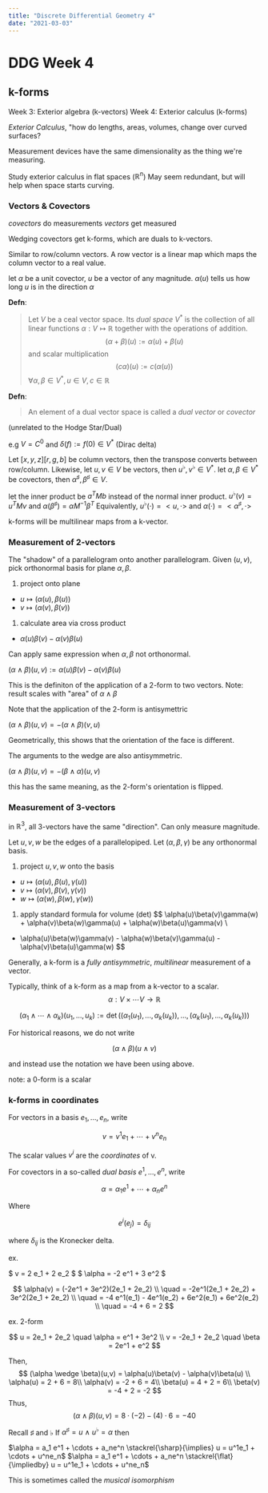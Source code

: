 ```yaml
---
title: "Discrete Differential Geometry 4"
date: "2021-03-03"
---
```


# DDG Week 4
## k-forms

Week 3: Exterior algebra (k-vectors)
Week 4: Exterior calculus (k-forms)

_Exterior Calculus_, "how do lengths, areas, volumes, change over curved surfaces?

Measurement devices have the same dimensionality as the thing we're measuring.

Study exterior calculus in flat spaces ($\mathbb{R}^n$)
May seem redundant, but will help when space starts curving.

### Vectors & Covectors

_covectors_ do measurements
_vectors_ get measured

Wedging covectors get k-forms, which are duals to k-vectors.

Similar to row/column vectors.
A row vector is a linear map which maps the column vector to a real value.

let $\alpha$ be a unit covector, $u$ be a vector of any magnitude.
$\alpha(u)$ tells us how long $u$ is in the direction $\alpha$

__Defn__:
> Let $V$ be a ceal vector space. Its _dual space_ $V^*$ is the collection of all linear functions $\alpha : V \mapsto \mathbb{R}$ together with the operations of addition.
$$
(\alpha + \beta)(u) := \alpha(u) + \beta(u)
$$
and scalar multiplication
$$
(c \alpha)(u) := c (\alpha(u))
$$
$\forall \alpha,\beta \in V^*, u \in V, c \in \mathbb{R}$

__Defn__:
> An element of a dual vector space is called a _dual vector_ or _covector_

(unrelated to the Hodge Star/Dual)

e.g $V = C^0$ and $\delta(f) := f(0) \in V^*$ (Dirac delta)

Let $[x,y,z] [r,g,b]$ be column vectors, then the transpose converts between row/column.
Likewise, let $u,v \in V$ be vectors, then $u^\flat, v^\flat \in V^*$.
let $\alpha, \beta \in V^*$ be covectors, then $\alpha^\sharp, \beta^\sharp \in V$.

let the inner product be $a^T M b$ instead of the normal inner product.
$u^\flat(v) = u^T M v$ and $\alpha(\beta^\sharp) = \alpha M^{-1} \beta^T$
Equivalently, $u^\flat(\cdot) = <u, \cdot>$ and $\alpha(\cdot) = <\alpha^\sharp, \cdot>$


k-forms will be multilinear maps from a k-vector.

### Measurement of 2-vectors

The "shadow" of a parallelogram onto another parallelogram.
Given $(u,v)$, pick orthonormal basis for plane $\alpha, \beta$.

1. project onto plane
  - $u \mapsto (\alpha(u), \beta(u))$
  - $v \mapsto (\alpha(v), \beta(v))$
1. calculate area via cross product
  - $\alpha(u)\beta(v) - \alpha(v)\beta(u)$

Can apply same expression when $\alpha, \beta$ not orthonormal.

$(\alpha \wedge \beta)(u,v) := \alpha(u)\beta(v) - \alpha(v)\beta(u)$

This is the definiton of the application of a 2-form to two vectors.
Note: result scales with "area" of $\alpha \wedge \beta$

Note that the application of the 2-form is antisymettric

$(\alpha \wedge \beta)(u,v) = - (\alpha \wedge \beta)(v,u)$

Geometrically, this shows that the orientation of the face is different.

The arguments to the wedge are also antisymmetric.

$(\alpha \wedge \beta)(u,v) = -(\beta \wedge \alpha)(u,v)$

this has the same meaning, as the 2-form's orientation is flipped.

### Measurement of 3-vectors

in $\mathbb{R}^3$, all 3-vectors have the same "direction". Can only measure magnitude.

Let $u,v,w$ be the edges of a parallelopiped. Let $(\alpha, \beta, \gamma)$ be any orthonormal basis.

1. project $u,v,w$ onto the basis
  - $u \mapsto (\alpha(u), \beta(u), \gamma(u))$
  - $v \mapsto (\alpha(v), \beta(v), \gamma(v))$
  - $w \mapsto (\alpha(w), \beta(w), \gamma(w))$
1. apply standard formula for volume (det)
$$
\alpha(u)\beta(v)\gamma(w) + \alpha(v)\beta(w)\gamma(u) + \alpha(w)\beta(u)\gamma(v) \\
- \alpha(u)\beta(w)\gamma(v) - \alpha(w)\beta(v)\gamma(u) - \alpha(v)\beta(u)\gamma(w)
$$


Generally, a k-form is a _fully antisymmetric_, _multilinear_ measurement of a vector.

Typically, think of a k-form as a map from a k-vector to a scalar.
$$
\alpha : V \times \cdots V \rightarrow \mathbb{R}
$$

$$
(\alpha_1 \wedge \cdots \wedge \alpha_k)(u_1, \dots, u_k) := \det((\alpha_1(u_1), ..., \alpha_k(u_k)), \dots, (\alpha_k(u_1), ..., \alpha_k(u_k)))
$$

For historical reasons, we do not write

$$
(\alpha \wedge \beta) (u \wedge v)
$$

and instead use the notation we have been using above.

note: a 0-form is a scalar

### k-forms in coordinates

For vectors in a basis $e_1, \dots, e_n$, write

$$
v = v^1 e_1 + \cdots + v^n e_n
$$

The scalar values $v^i$ are the _coordinates_ of v.

For covectors in a so-called _dual basis_ $e^1, \dots, e^n$, write

$$
\alpha = \alpha_1 e^1 + \cdots + \alpha_n e^n
$$

Where

$$
e^i(e_j) = \delta_{ij}
$$

where $\delta_{ij}$ is the Kronecker delta.

ex.

$ v = 2 e_1 + 2 e_2 $
$ \alpha = -2 e^1 + 3 e^2 $

$$
\alpha(v) = (-2e^1 + 3e^2)(2e_1 + 2e_2) \\
 \quad = -2e^1(2e_1 + 2e_2) + 3e^2(2e_1 + 2e_2) \\
 \quad = -4 e^1(e_1) - 4e^1(e_2) + 6e^2(e_1) + 6e^2(e_2) \\
 \quad = -4 + 6 = 2
$$

ex. 2-form

$$
u = 2e_1 + 2e_2 \quad \alpha = e^1 + 3e^2 \\
v = -2e_1 + 2e_2 \quad \beta = 2e^1 + e^2
$$

Then,
$$
(\alpha \wedge \beta)(u,v) = \alpha(u)\beta(v) - \alpha(v)\beta(u) \\
\alpha(u) = 2 + 6 = 8\\
\alpha(v) = -2 + 6 = 4\\
\beta(u) = 4 + 2 = 6\\
\beta(v) = -4 + 2 = -2
$$
Thus,
$$
(\alpha \wedge \beta)(u,v) = 8\cdot(-2) - (4)\cdot6 = -40
$$

Recall $\sharp \text{ and } \flat$
If $\alpha^\sharp = u ~\land~ u^\flat = \alpha$ then

$\alpha = a_1 e^1 + \cdots + a_ne^n \stackrel{\sharp}{\implies} u = u^1e_1 + \cdots + u^ne_n$
$\alpha = a_1 e^1 + \cdots + a_ne^n \stackrel{\flat}{\impliedby} u = u^1e_1 + \cdots + u^ne_n$

This is sometimes called the _musical isomorphism_
